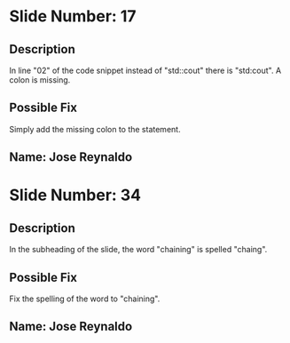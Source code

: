 # Slide Number: 17

## Description
In line "02" of the code snippet instead of "std::cout" there is "std:cout". A colon is missing.

## Possible Fix
Simply add the missing colon to the statement. 

## Name: Jose Reynaldo



# Slide Number: 34

## Description
In the subheading of the slide, the word "chaining" is spelled "chaing".

## Possible Fix
Fix the spelling of the word to "chaining". 

## Name: Jose Reynaldo
